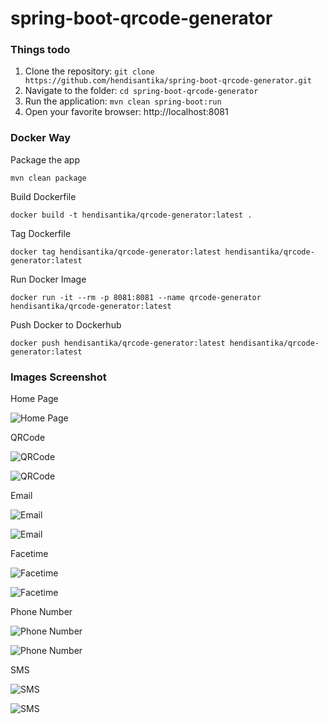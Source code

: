 # spring-boot-qrcode-generator

### Things todo

1. Clone the repository: `git clone https://github.com/hendisantika/spring-boot-qrcode-generator.git`
2. Navigate to the folder: `cd spring-boot-qrcode-generator`
3. Run the application: `mvn clean spring-boot:run`
4. Open your favorite browser: http://localhost:8081

### Docker Way

Package the app

```shell
mvn clean package
```

Build Dockerfile

```shell
docker build -t hendisantika/qrcode-generator:latest .
```

Tag Dockerfile

```shell
docker tag hendisantika/qrcode-generator:latest hendisantika/qrcode-generator:latest
```

Run Docker Image

```shell
docker run -it --rm -p 8081:8081 --name qrcode-generator hendisantika/qrcode-generator:latest
```

Push Docker to Dockerhub

```shell
docker push hendisantika/qrcode-generator:latest hendisantika/qrcode-generator:latest
```

### Images Screenshot

Home Page

![Home Page](img/home.png "Home Page")

QRCode

![QRCode](img/qrcode1.png "QRCode")

![QRCode](img/qrcode2.png "QRCode")

Email

![Email](img/email1.png "Email")

![Email](img/email2.png "Email")

Facetime

![Facetime](img/facetime1.png "Facetime")

![Facetime](img/facetime2.png "Facetime")

Phone Number

![Phone Number](img/phone1.png "Phone Number")

![Phone Number](img/phone2.png "Phone Number")

SMS

![SMS](img/sms1.png "SMS")

![SMS](img/sms2.png "SMS")

